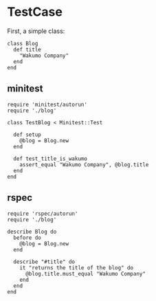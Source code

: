 # TestCase

First, a simple class:

```
class Blog
  def title
    "Wakumo Company"
  end
end
```

## minitest

```
require 'minitest/autorun'
require './blog'

class TestBlog < Minitest::Test

  def setup
    @blog = Blog.new
  end

  def test_title_is_wakumo
    assert_equal "Wakumo Company", @blog.title
  end
end
```

## rspec

```
require 'rspec/autorun'
require './blog'

describe Blog do
  before do
    @blog = Blog.new
  end

  describe "#title" do
    it "returns the title of the blog" do
      @blog.title.must_equal "Wakumo Company"
    end
  end
end
```


